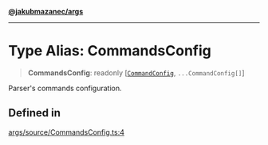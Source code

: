 [**@jakubmazanec/args**](../README.md)

---

# Type Alias: CommandsConfig

> **CommandsConfig**: readonly [[`CommandConfig`](CommandConfig.md), `...CommandConfig[]`]

Parser's commands configuration.

## Defined in

[args/source/CommandsConfig.ts:4](https://github.com/jakubmazanec/tools/blob/3e339f67fc5b5cd011c28acb315570a2f29efedc/packages/args/source/CommandsConfig.ts#L4)
